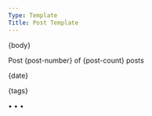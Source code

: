 ```yaml
---
Type: Template
Title: Post Template
---
```


<!-- Post Template -->
<!-- configuration/post-template.md -->
<article>

{body}

<div class="post-meta">

<aside class="landing-post-info">
<p>Post {post-number} of {post-count} posts</p>
<p><i class="fa-solid fa-clock"></i><span>{date}</span></p>
</aside>

</div>

<aside class="post-tags">
<p>{tags}</p>
</aside>

</article>

<span class="divider">&bull; &bull; &bull;</span>